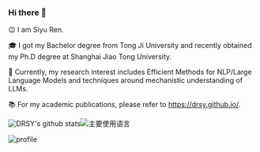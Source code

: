 ### Hi there 👋

😉 I am Siyu Ren.

🎓 I got my Bachelor degree from Tong Ji University and recently obtained my Ph.D degree at Shanghai Jiao Tong University. 

🔎 Currently, my research interest includes Efficient Methods for NLP/Large Language Models and techniques around mechanistic understanding of LLMs.

📚 For my academic publications, please refer to https://drsy.github.io/.

![DRSY's github stats](https://github-readme-stats.vercel.app/api?username=DRSY&hide_title=false&hide_border=true&show_icons=true&include_all_commits=true&line_height=20&theme=graywhite&locale=en)![主要使用语言](https://github-readme-stats.vercel.app/api/top-langs/?username=DRSY&hide_title=false&hide_border=true&layout=compact&theme=graywhite&locale=en)

![profile](https://github-profile-trophy.vercel.app/?username=DRSY&theme=algolia&column=8)
